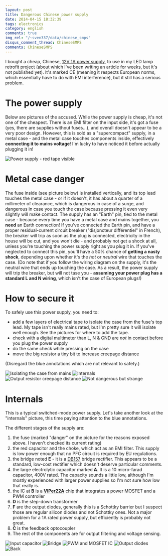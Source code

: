 ```yaml
---
layout: post
title: Dangerous Chinese power supply
date: 2014-04-15 18:32:39
tags: electronics
category: english
comments: true
img_rel: "/~sven337/data/chinese_smps"
disqus_comment_thread: ChineseSMPS
comments: ChineseSMPS
---
```


I bought a cheap, Chinese, [12V 1A power supply](http://www.smunchina.com/html_products/10W-12V-Ultra-thin-single-output-series-186.html), to use in my LED lamp retrofit project (about which I've been writing an article for weeks, but it's not published yet). It's marked CE (meaning it respects European norms, which essentially have to do with EMI interference), but it still has a serious problem.

# The power supply

Below are pictures of the accused. While the power supply is cheap, it's not one of the cheapest. There is an EMI filter on the input side, it's got a fuse (yes, there are supplies without fuses...), and overall doesn't appear to be a very poor design.
However, this is sold as a "supercompact" supply, in a metal case - and the metal case touches components inside, effectively **connecting it to mains voltage**! I'm lucky to have noticed it before actually plugging it in!

![Power supply - red tape visible](outside_fixed.jpg)

# Metal case danger

The fuse inside (see picture below) is installed vertically, and its top lead touches the metal case - or if it doesn't, it has about a quarter of a millimeter of clearance, which is dangerous in case of a surge, and dangerous in case you touch the case because pressing it even very slightly will make contact. The supply has an "Earth" pin, tied to the metal case - because every time you have a metal case and mains together, you **need** an Earth connection!
If you've connected the Earth pin, and have a proper residual-current circuit breaker ("disjoncteur différentiel" in French), the breaker will trip as soon as the plug is connected, electricity in the house will be cut, and you won't die - and probably not get a shock at all, unless you're touching the power supply right as you plug it in.
If you've neglected to connect this pin, you'll have a 50% chance of **getting a nasty shock**, depending upon whether it's the *hot* or *neutral* wire that touches the case. (Do note that if you follow the wiring diagram on the supply, it's the neutral wire that ends up touching the case. As a result, the power supply will trip the breaker, but will not tase you - **assuming your power plug has a standard L and N wiring**, which isn't the case of European plugs!)

# How to secure it

To safely use this power supply, you need to:

- add a few layers of electrical tape to isolate the case from the fuse's top lead. My tape isn't really mains rated, but I'm pretty sure it will isolate well enough. See the pictures for where to add the tape.
- check with a digital multimeter than L, N & GND are *not* in contact before you plug the power supply
- do the same check while pressing on the case
- move the big resistor a tiny bit to increase creepage distance

(Disregard the blue annotations which are not relevant to safety.)

![Isolating the case from mains](case_internal_tape.jpg)
![Internals](internals_annotated.jpg)
![Output resistor creepage distance](creepage.jpg)
![Not dangerous but strange](resistor_wtf.jpg)

# Internals

This is a typical switched-mode power supply. Let's take another look at the "internals" picture, this time paying attention to the blue annotations.

The different stages of the supply are:

1. the fuse (marked "danger" on the picture for the reasons exposed above. I haven't checked its current rating)
1. the red capacitor and the choke, which act as an EMI filter. This supply is low power enough that no PFC circuit is required by EU regulations.
1. the bridge noted **E** - it is a [DB157](http://www.rectron.com/data_sheets/db151-db157.pdf) bridge rectifier. This appears to be a standard, low-cost rectifier which doesn't deserve particular comments.
1. the large electrolytic capacitor marked **A**. It is a 10 micro-farad capacitor, 400V rated. The capacity sounds a little low, although I'm mostly experienced with larger power supplies so I'm not sure how low that really is.
1. the IC at **B** is a [**VIPer22A**](http://www.st.com/web/catalog/sense_power/FM142/CL1454/SC432/PF93117) chip that integrates a power MOSFET and a PWM controller
1. **D** is the step-down transformer
1. **F** are the output diodes, generally this is a Schottky barrier but I suspect those are regular silicon diodes and not Schottky ones. Not a major problem for a 1A rated power supply, but efficiently is probably not great.
1. **C** is the feedback optocoupler
1. The rest of the components are for output filtering and voltage sensing.


![Input capacitor](input_stage.jpg)
![Bridge](input_stage2.jpg)
![PWM and MOSFET IC](driver.jpg)
![Output diodes](output_diodes.jpg)
![Back](back.jpg)

<script>
    $(document).ready(function() {
		$("a[href$='.jpg'],a[href$='.jpeg'],a[href$='.png'],a[href$='.gif']").attr('rel', 'gallery').fancybox();
    });
</script>
